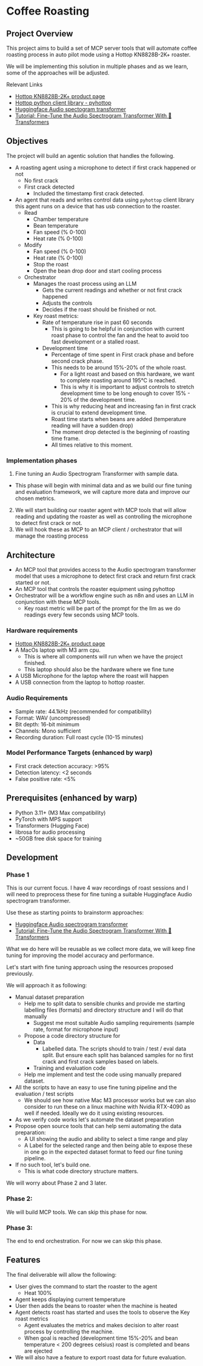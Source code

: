 # Coffee Roasting

## Project Overview

This project aims to build a set of MCP server tools that will automate coffee roasting process in auto pilot mode using a Hottop KN8828B-2K+ roaster.

We will be implementing this solution in multiple phases and as we learn, some of the approaches will be adjusted.

Relevant Links
- [Hottop KN8828B-2K+ product page](https://www.hottopamericas.com/KN-8828B-2Kplus.html)
- [Hottop python client library - pyhottop](https://github.com/splitkeycoffee/pyhottop)
- [Huggingface Audio spectogram transformer](https://huggingface.co/docs/transformers/en/model_doc/audio-spectrogram-transformer)
- [Tutorial: Fine-Tune the Audio Spectrogram Transformer With 🤗 Transformers](https://towardsdatascience.com/fine-tune-the-audio-spectrogram-transformer-with-transformers-73333c9ef717/)

## Objectives

The project will build an agentic solution that handles the following.

- A roasting agent using a microphone to detect if first crack happened or not
    - No first crack
    - First crack detected
      - Included the timestamp first crack detected.
- An agent that reads and writes control data using `pyhottop` client library this agent runs on a device that has usb connection to the roaster.
  - Read
    - Chamber temperature
    - Bean temperature
    - Fan speed (% 0-100)
    - Heat rate (% 0-100)
  - Modify 
    - Fan speed (% 0-100)
    - Heat rate (% 0-100)
    - Stop the roast
    - Open the bean drop door and start cooling process
  - Orchestrator
    - Manages the roast process using an LLM
      - Gets the current readings and whether or not first crack happened
      - Adjusts the controls
      - Decides if the roast should be finished or not.
    - Key roast metrics:
      - Rate of temperature rise in past 60 seconds
        - This is going to be helpful in conjunction with current roast phase to control the fan and the heat to avoid too fast development or a stalled roast.
      - Development time
        - Percentage of time spent in First crack phase and before second crack phase.
        - This needs to be around 15%-20% of the whole roast.
            - For a light roast and based on this hardware, we want to complete roasting around 195°C is reached.
            - This is why it is important to adjust controls to stretch development time to be long enough to cover 15% - 20% of the development time.
        - This is why reducing heat and increasing fan in first crack is crucial to extend development time.
        - Roast time starts when beans are added (temperature reading will have a sudden drop)
        - The moment drop detected is the beginning of roasting time frame.
        - All times relative to this moment. 

### Implementation phases

1. Fine tuning an Audio Spectrogram Transformer with sample data.
  - This phase will begin with minimal data and as we build our fine tuning and evaluation framework, we will capture more data and improve our chosen metrics.
2. We will start building our roaster agent with MCP tools that will allow reading and updating the roaster as well as controlling the microphone to detect first crack or not.
3. We will hook these as MCP to an MCP client / orchestrator that will manage the roasting process

## Architecture
- An MCP tool that provides access to the Audio spectrogram transformer model that uses a microphone to detect first crack and return first crack started or not.
- An MCP tool that controls the roaster equipment using pyhottop
- Orchestrator will be a workflow engine such as n8n and uses an LLM in conjunction with these MCP tools.
  - Key roast metric will be part of the prompt for the llm as we do readings every few seconds using MCP tools.

### Hardware requirements
- [Hottop KN8828B-2K+ product page](https://www.hottopamericas.com/KN-8828B-2Kplus.html)
- A MacOs laptop with M3 arm cpu.
  - This is where all components will run when we have the project finished.
  - This laptop should also be the hardware where we fine tune
- A USB Microphone for the laptop where the roast will happen
- A USB connection from the laptop to hottop roaster. 

### Audio Requirements
- Sample rate: 44.1kHz (recommended for compatibility)
- Format: WAV (uncompressed) 
- Bit depth: 16-bit minimum
- Channels: Mono sufficient
- Recording duration: Full roast cycle (10-15 minutes)

### Model Performance Targets (enhanced by warp)
- First crack detection accuracy: >95%
- Detection latency: <2 seconds
- False positive rate: <5%

## Prerequisites (enhanced by warp)
- Python 3.11+ (M3 Max compatibility)
- PyTorch with MPS support
- Transformers (Hugging Face)
- librosa for audio processing
- ~50GB free disk space for training
 

## Development

### Phase 1

This is our current focus. I have 4 wav recordings of roast sessions and I will need to preprocess these for fine tuning a suitable Huggingface Audio spectrogram transformer.

Use these as starting points to brainstorm approaches:
- [Huggingface Audio spectrogram transformer](https://huggingface.co/docs/transformers/en/model_doc/audio-spectrogram-transformer)
- [Tutorial: Fine-Tune the Audio Spectrogram Transformer With 🤗 Transformers](https://towardsdatascience.com/fine-tune-the-audio-spectrogram-transformer-with-transformers-73333c9ef717/)

What we do here will be reusable as we collect more data, we will keep fine tuning for improving the model accuracy and performance.

Let's start with fine tuning approach using the resources proposed previously.

We will approach it as following:

- Manual dataset preparation
  - Help me to split data to sensible chunks and provide me starting labelling files (formats) and directory structure and I will do that manually
    - Suggest me most suitable Audio sampling requirements (sample rate, format for microphone input)
  - Propose a code directory structure for
    - Data 
      - Labelled data. The scripts should to train / test / eval data split. But ensure each split has balanced samples for no first crack and first crack samples based on labels.
    - Training and evaluation code
  - Help me implement and test the code using manually prepared dataset.
- All the scripts to have an easy to use fine tuning pipeline and the evaluation / test scripts
  - We should see how native Mac M3 processor works but we can also consider to run these on a linux machine with Nvidia RTX-4090 as well if needed. Ideally we do it using existing resources.
- As we verify code works let's automate the dataset preparation
- Propose open source tools that can help semi automating the data preparation:
    - A UI showing the audio and ability to select a time range and play
    - A Label for the selected range and then being able to expose these in one go in the expected dataset format to feed our fine tuning pipeline.
- If no such tool, let's build one.
    - This is what code directory structure matters.

We will worry about Phase 2 and 3 later.


### Phase 2:

We will build MCP tools. We can skip this phase for now. 


### Phase 3:

The end to end orchestration. For now we can skip this phase.


## Features

The final deliverable will allow the following:

- User gives the command to start the roaster to the agent
  - Heat 100%
- Agent keeps displaying current temperature
- User then adds the beans to roaster when the machine is heated
- Agent detects roast has started and uses the tools to observe the Key roast metrics
  - Agent evaluates the metrics and makes decision to alter roast process by controlling the machine.
  - When goal is reached (development time 15%-20% and bean temperature < 200 degrees celsius) roast is completed and beans are ejected
- We will also have a feature to export roast data for future evaluation. 